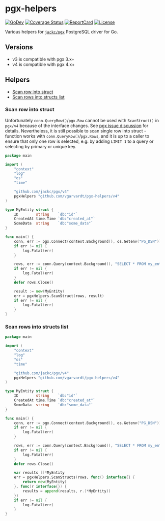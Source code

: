 # pgx-helpers

[![GoDev](https://img.shields.io/static/v1?label=godev&message=reference&color=00add8)](https://pkg.go.dev/github.com/vgarvardt/pgx-helpers/v4)
[![Coverage Status](https://codecov.io/gh/vgarvardt/pgx-helpers/branch/master/graph/badge.svg)](https://codecov.io/gh/vgarvardt/pgx-helpers)
[![ReportCard](https://goreportcard.com/badge/github.com/vgarvardt/pgx-helpers)](https://goreportcard.com/report/github.com/vgarvardt/pgx-helpers)
[![License](https://img.shields.io/npm/l/express.svg)](http://opensource.org/licenses/MIT)

Various helpers for [`jackc/pgx`](https://github.com/jackc/pgx) PostgreSQL driver for Go.

## Versions

- v3 is compatible with pgx 3.x+
- v4 is compatible with pgx 4.x+

## Helpers

- [Scan row into struct](#scan-row-into-struct)
- [Scan rows into structs list](#scan-rows-into-structs-list)

### Scan row into struct

Unfortunately `conn.QueryRow()`/`pgx.Row` cannot be used with `ScanStruct()` in `pgx/v4` because of the interface changes.
See [pgx issue discussion](https://github.com/jackc/pgx/issues/627) for details.
Nevertheless, it is still possible to scan single row into struct - function works with `conn.QueryRow()`/`pgx.Rows`,
and it is up to a caller to ensure that only one row is selected, e.g. by adding `LIMIT 1` to a query or selecting by
primary or unique key.

```go
package main

import (
    "context"
    "log"
    "os"
    "time"

    "github.com/jackc/pgx/v4"
    pgxHelpers "github.com/vgarvardt/pgx-helpers/v4"
)

type MyEntity struct {
    ID        string    `db:"id"`
    CreatedAt time.Time `db:"created_at"`
    SomeData  string    `db:"some_data"`
}

func main() {
    conn, err := pgx.Connect(context.Background(), os.Getenv("PG_DSN"))
    if err != nil {
        log.Fatal(err)
    }

    rows, err := conn.Query(context.Background(), "SELECT * FROM my_entity WHERE id = $1", someID)
    if err != nil {
        log.Fatal(err)
    }
    defer rows.Close()

    result := new(MyEntity)
    err = pgxHelpers.ScanStruct(rows, result)
    if err != nil {
        log.Fatal(err)
    }
}
```

### Scan rows into structs list

```go
package main

import (
    "context"
    "log"
    "os"
    "time"

    "github.com/jackc/pgx/v4"
    pgxHelpers "github.com/vgarvardt/pgx-helpers/v4"
)

type MyEntity struct {
    ID        string    `db:"id"`
    CreatedAt time.Time `db:"created_at"`
    SomeData  string    `db:"some_data"`
}

func main() {
    conn, err := pgx.Connect(context.Background(), os.Getenv("PG_DSN"))
    if err != nil {
        log.Fatal(err)
    }

    rows, err := conn.Query(context.Background(), "SELECT * FROM my_entity WHERE created_at >= $1", time.Now().Add(-time.Hour))
    if err != nil {
        log.Fatal(err)
    }
    defer rows.Close()

    var results []*MyEntity
    err = pgxHelpers.ScanStructs(rows, func() interface{} {
        return new(MyEntity)
    }, func(r interface{}) {
        results = append(results, r.(*MyEntity))
    })
    if err != nil {
        log.Fatal(err)
    }
}
```
